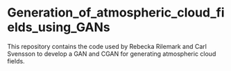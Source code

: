 # Generation_of_atmospheric_cloud_fields_using_GANs
This repository contains the code used by Rebecka Rilemark and Carl Svensson to develop a GAN and CGAN for generating atmospheric cloud fields.
